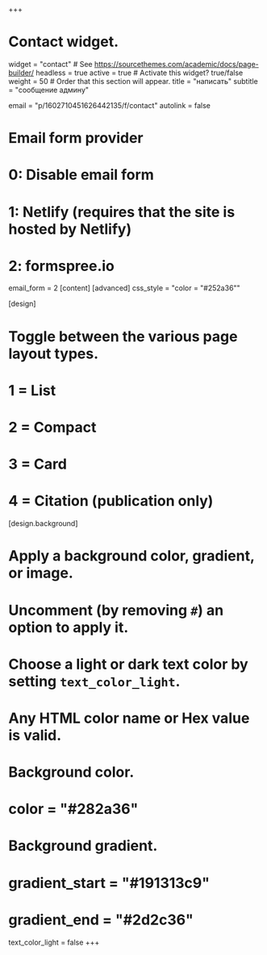 +++
# Contact widget.
widget = "contact"  # See https://sourcethemes.com/academic/docs/page-builder/
headless = true
active = true  # Activate this widget? true/false
weight = 50  # Order that this section will appear.
title = "написать"
subtitle = "сообщение админу"

email = "p/1602710451626442135/f/contact"
autolink = false
# Email form provider
#   0: Disable email form
#   1: Netlify (requires that the site is hosted by Netlify)
#   2: formspree.io
email_form = 2
[content]
[advanced]
 css_style = "color = "#252a36""

     
[design]
  # Toggle between the various page layout types.
  #   1 = List
  #   2 = Compact
  #   3 = Card
  #   4 = Citation (publication only)


[design.background]
  # Apply a background color, gradient, or image.
  #   Uncomment (by removing `#`) an option to apply it.
  #   Choose a light or dark text color by setting `text_color_light`.
  #   Any HTML color name or Hex value is valid.

  # Background color.
  # color = "#282a36"
  
  # Background gradient.
  # gradient_start = "#191313c9"
  # gradient_end = "#2d2c36"
  text_color_light = false
+++

